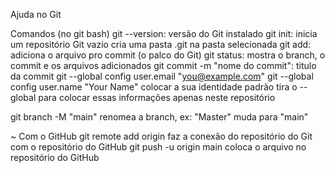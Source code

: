 Ajuda no Git

Comandos (no git bash)
git --version: versão do Git instalado
git init: inicia um repositório Git vazio
    cria uma pasta .git na pasta selecionada
git add: adiciona o arquivo pro commit (o palco do Git)
git status: mostra o branch, o commit e os arquivos adicionados
git commit -m "nome do commit": titulo da commit
git --global config user.email "you@example.com"
git --global config user.name "Your Name"
    colocar a sua identidade padrão
    tira o --global para colocar essas informações apenas neste repositório

git branch -M "main"
    renomea a branch, ex: "Master" muda para "main"

~ Com o GitHub
git remote add origin <yourLink>
    faz a conexão do repositório do Git com o repositório do GitHub
git push -u origin main
    coloca o arquivo no repositório do GitHub
    